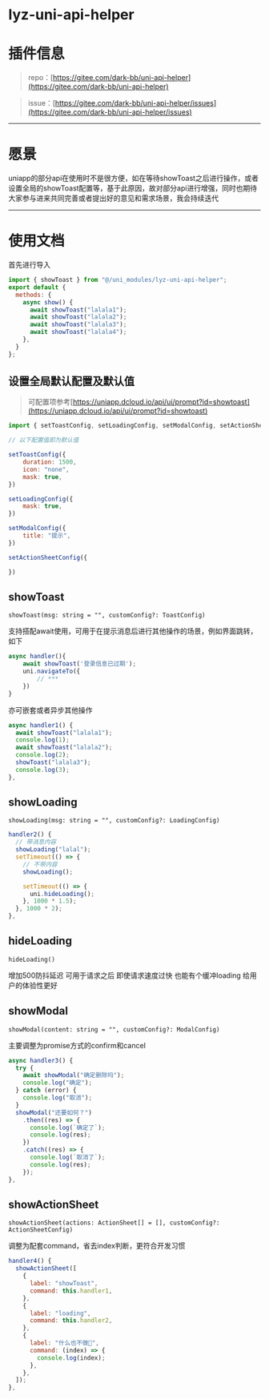 # lyz-uni-api-helper

# 插件信息

> repo：[https://gitee.com/dark-bb/uni-api-helper](https://gitee.com/dark-bb/uni-api-helper)

> issue：[https://gitee.com/dark-bb/uni-api-helper/issues](https://gitee.com/dark-bb/uni-api-helper/issues)

***

# 愿景
uniapp的部分api在使用时不是很方便，如在等待showToast之后进行操作，或者设置全局的showToast配置等，基于此原因，故对部分api进行增强，同时也期待大家参与进来共同完善或者提出好的意见和需求场景，我会持续迭代

***

# 使用文档

首先进行导入
```js
import { showToast } from "@/uni_modules/lyz-uni-api-helper";
export default {
  methods: {
    async show() {
      await showToast("lalala1");
      await showToast("lalala2");
      await showToast("lalala3");
      await showToast("lalala4");
    },
  }
};
```

## 设置全局默认配置及默认值
> 可配置项参考[https://uniapp.dcloud.io/api/ui/prompt?id=showtoast](https://uniapp.dcloud.io/api/ui/prompt?id=showtoast)

```js
import { setToastConfig, setLoadingConfig, setModalConfig, setActionSheetConfig } from 'uni_modules/lyz-uni-api-helper'

// 以下配置值即为默认值

setToastConfig({
    duration: 1500,
    icon: "none",
    mask: true,
})

setLoadingConfig({
    mask: true,
})

setModalConfig({
    title: "提示",
})

setActionSheetConfig({

})
```

## showToast 
```showToast(msg: string = "", customConfig?: ToastConfig)```

支持搭配await使用，可用于在提示消息后进行其他操作的场景，例如界面跳转，如下
```js
async handler(){
    await showToast('登录信息已过期');
    uni.navigateTo({
        // ***
    })
}
```
亦可嵌套或者异步其他操作
```js
async handler1() {
  await showToast("lalala1");
  console.log(1);
  await showToast("lalala2");
  console.log(2);
  showToast("lalala3");
  console.log(3);
},
```

## showLoading
```showLoading(msg: string = "", customConfig?: LoadingConfig)```

```js
handler2() {
  // 带消息内容
  showLoading("lalal");
  setTimeout(() => {
    // 不带内容
    showLoading();

    setTimeout(() => {
      uni.hideLoading();
    }, 1000 * 1.5);
  }, 1000 * 2);
},
```

## hideLoading
```hideLoading()```

增加500防抖延迟 可用于请求之后 即使请求速度过快 也能有个缓冲loading 给用户的体验性更好


## showModal
```showModal(content: string = "", customConfig?: ModalConfig)```

主要调整为promise方式的confirm和cancel
```js
async handler3() {
  try {
    await showModal("确定删除吗");
    console.log("确定");
  } catch (error) {
    console.log("取消");
  }
  showModal("还要如何？")
    .then((res) => {
      console.log(`确定了`);
      console.log(res);
    })
    .catch((res) => {
      console.log(`取消了`);
      console.log(res);
    });
},
```

## showActionSheet
```showActionSheet(actions: ActionSheet[] = [], customConfig?: ActionSheetConfig)```

调整为配套command，省去index判断，更符合开发习惯
```js
handler4() {
  showActionSheet([
    {
      label: "showToast",
      command: this.handler1,
    },
    {
      label: "loading",
      command: this.handler2,
    },
    {
      label: "什么也不做🤣",
      command: (index) => {
        console.log(index);
      },
    },
  ]);
},
```